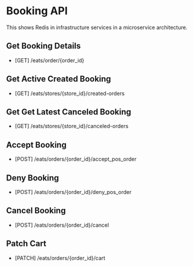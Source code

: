 # Booking API
This shows Redis in infrastructure services in a microservice architecture.

## Get Booking Details

- [GET] /eats/order/{order_id}

## Get Active Created Booking

- [GET] /eats/stores/{store_id}/created-orders

## Get Get Latest Canceled Booking

- [GET] /eats/stores/{store_id}/canceled-orders

## Accept Booking

- [POST] /eats/orders/{order_id}/accept_pos_order

## Deny Booking

- [POST] /eats/orders/{order_id}/deny_pos_order

## Cancel Booking

- [POST] /eats/orders/{order_id}/cancel

## Patch Cart

- [PATCH] /eats/orders/{order_id}/cart
